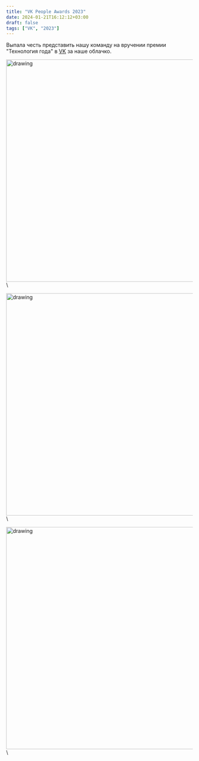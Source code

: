 ```yaml
---
title: "VK People Awards 2023"
date: 2024-01-21T16:12:12+03:00
draft: false
tags: ["VK", "2023"]
---
```


Выпала честь представить нашу команду на вручении премии "Технология года" в [VK](https://vk.company/) за наше облачко.

<img src="https://nextcloud.buymov.ru/s/tgD3fnzZXbnm2B2/preview" alt="drawing" width="600"/>\

<img src="https://nextcloud.buymov.ru/s/GPyfbjSsG3m3jpA/preview" alt="drawing" width="600"/>\

<img src="https://nextcloud.buymov.ru/s/tsPXWykk9XiMgMj/preview" alt="drawing" width="600"/>\
